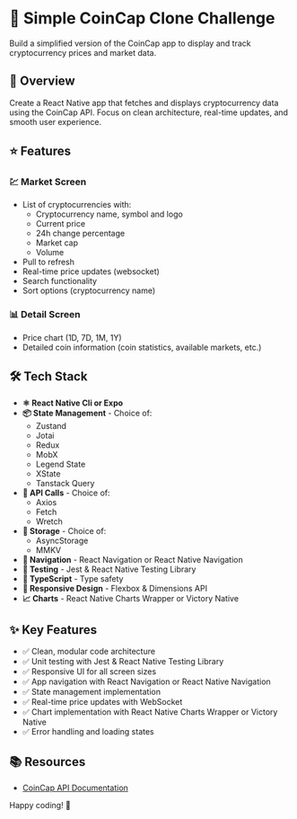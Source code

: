 # 📱 Simple CoinCap Clone Challenge

Build a simplified version of the CoinCap app to display and track cryptocurrency prices and market data.

## 🎯 Overview

Create a React Native app that fetches and displays cryptocurrency data using the CoinCap API. Focus on clean architecture, real-time updates, and smooth user experience.

## ⭐ Features

### 💹 Market Screen
- List of cryptocurrencies with:
  - Cryptocurrency name, symbol and logo
  - Current price
  - 24h change percentage
  - Market cap
  - Volume
- Pull to refresh
- Real-time price updates (websocket)
- Search functionality
- Sort options (cryptocurrency name)

### 📊 Detail Screen
- Price chart (1D, 7D, 1M, 1Y)
- Detailed coin information (coin statistics, available markets, etc.)

## 🛠️ Tech Stack
- **⚛️ React Native Cli or Expo**
- **📦 State Management** - Choice of:
  - Zustand
  - Jotai
  - Redux
  - MobX
  - Legend State
  - XState
  - Tanstack Query
- **🔌 API Calls** - Choice of:
  - Axios
  - Fetch
  - Wretch
- **💾 Storage** - Choice of:
  - AsyncStorage
  - MMKV
- **🧭 Navigation** - React Navigation or React Native Navigation
- **🧪 Testing** - Jest & React Native Testing Library
- **📝 TypeScript** - Type safety
- **📱 Responsive Design** - Flexbox & Dimensions API
- **📈 Charts** - React Native Charts Wrapper or Victory Native

## ✨ Key Features
- ✅ Clean, modular code architecture
- ✅ Unit testing with Jest & React Native Testing Library
- ✅ Responsive UI for all screen sizes
- ✅ App navigation with React Navigation or React Native Navigation
- ✅ State management implementation
- ✅ Real-time price updates with WebSocket
- ✅ Chart implementation with React Native Charts Wrapper or Victory Native
- ✅ Error handling and loading states

## 📚 Resources

- [CoinCap API Documentation](https://docs.coincap.io/)

Happy coding! 🚀